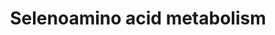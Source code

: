 ---
annotations:
- id: PW:0000133
  parent: classic metabolic pathway
  type: Pathway Ontology
  value: selenoamino acid metabolic pathway
authors:
- ReactomeTeam
- Lindarieswijk
description: Selenium (Se) is a trace element essential for the normal function of
  the body.  Selenoamino acids are defined as those amino acids where selenium has
  been substituted for sulphur.  Selenium and sulphur share many chemical properties
  and so the substitution of normal amino acids with selenoamino acids has little
  effect on protein structure and function.  Both inorganic (selenite, SeO3(2-); and
  selenate, SeO4(2-)) and organic (selenocysteine, Sec; and selenomethionine, SeMet)
  forms of selenium can be introduced in the diet where they are transformed into
  the intermediate selenide (Se(2-)) and then utilized for the <I>de novo</I> synthesis
  of Sec through a phosphorylated intermediate in a tRNA-dependent fashion. The final
  step of Sec formation is catalyzed by O-phosphoseryl-tRNA:selenocysteinyl-tRNA synthase
  (SEPSECS) that converts phosphoseryl-tRNA(Sec) to selenocysteinyl-tRNA(Sec).<br><br>All
  nutritional selenium is metabolised into selenide directly or through methylselenol
  (MeSeH).  Sec liberated from selenoproteins is transformed to Se(2-) by selenocysteine
  lyase (SCLY).  SeMet liberated from general proteins and from free SeMet sources
  is transformed into Se(2-) either through MeSeH by cystathionine gamma-lyase (CTH)
  followed by demethylation (SeMet to CH3SeH to H2Se), or through Sec by SCLY after
  the trans-selenation pathway (SeMet to Sec to H2Se). MeSec is hydrolysed into MeSeH
  by CTH.  Methylseleninic acid (MeSeO2H) is reduced to methylselenol. MeSeH is demethylated
  to Se(2-) for further utilization for selenoprotein synthesis or oxidised to selenite
  (SeO3(2-)) for excretion in the form of selenosugar. Additionally, MeSeH is further
  methylated to dimethylselenide (Me2Se) and trimethylselenonium (Me3Se+) for excretion.  View
  original pathway at [http://www.reactome.org/PathwayBrowser/#DIAGRAM=2408522 Reactome].
last-edited: 2021-01-25
organisms:
- Homo sapiens
redirect_from:
- /index.php/Pathway:WP3791
- /instance/WP3791
revision: null
schema-jsonld:
- '@context': https://schema.org/
  '@id': https://wikipathways.github.io/pathways/WP3791.html
  '@type': Dataset
  creator:
    '@type': Organization
    name: WikiPathways
  description: Selenium (Se) is a trace element essential for the normal function
    of the body.  Selenoamino acids are defined as those amino acids where selenium
    has been substituted for sulphur.  Selenium and sulphur share many chemical properties
    and so the substitution of normal amino acids with selenoamino acids has little
    effect on protein structure and function.  Both inorganic (selenite, SeO3(2-);
    and selenate, SeO4(2-)) and organic (selenocysteine, Sec; and selenomethionine,
    SeMet) forms of selenium can be introduced in the diet where they are transformed
    into the intermediate selenide (Se(2-)) and then utilized for the <I>de novo</I>
    synthesis of Sec through a phosphorylated intermediate in a tRNA-dependent fashion.
    The final step of Sec formation is catalyzed by O-phosphoseryl-tRNA:selenocysteinyl-tRNA
    synthase (SEPSECS) that converts phosphoseryl-tRNA(Sec) to selenocysteinyl-tRNA(Sec).<br><br>All
    nutritional selenium is metabolised into selenide directly or through methylselenol
    (MeSeH).  Sec liberated from selenoproteins is transformed to Se(2-) by selenocysteine
    lyase (SCLY).  SeMet liberated from general proteins and from free SeMet sources
    is transformed into Se(2-) either through MeSeH by cystathionine gamma-lyase (CTH)
    followed by demethylation (SeMet to CH3SeH to H2Se), or through Sec by SCLY after
    the trans-selenation pathway (SeMet to Sec to H2Se). MeSec is hydrolysed into
    MeSeH by CTH.  Methylseleninic acid (MeSeO2H) is reduced to methylselenol. MeSeH
    is demethylated to Se(2-) for further utilization for selenoprotein synthesis
    or oxidised to selenite (SeO3(2-)) for excretion in the form of selenosugar. Additionally,
    MeSeH is further methylated to dimethylselenide (Me2Se) and trimethylselenonium
    (Me3Se+) for excretion.  View original pathway at [http://www.reactome.org/PathwayBrowser/#DIAGRAM=2408522
    Reactome].
  keywords:
  - '18S rRNA '
  - 2-acetamidoglucal
  - '28S rRNA '
  - 2OBUTA
  - '5.8S rRNA '
  - '5S rRNA '
  - 80S:Met-tRNAi:mRNA
  - 80S:Met-tRNAi:mRNA:SECISBP2:Sec
  - 80S:Met-tRNAi:mRNA:SECISBP2:Sec-tRNA(Sec):EEFSEC:GTP
  - ADP
  - AHCY
  - 'AIMP1(1-312) '
  - 'AIMP2 '
  - AMP
  - APSe
  - ATP
  - Ade-Rib
  - AdeSeHCys
  - AdoHcy
  - AdoMet
  - AdoSeMet
  - 'DARS '
  - 'EEF1E1 '
  - 'EEFSEC '
  - EEFSEC:GDP
  - EEFSEC:GTP
  - 'EPRS '
  - 'FAD '
  - 'FAU '
  - 'GDP '
  - 'GNMT '
  - GSH
  - 'GSR-2 '
  - GSR-2:FAD dimer
  - GSSG
  - GSSeH
  - GSSeSG
  - GSSebGalNac
  - 'GTP '
  - 'Gly '
  - H+
  - H2O
  - H2Se
  - H2SeO4
  - 'HNMT '
  - HSeMT
  - 'Hist '
  - Hist,NAM,Gly
  - 'IARS '
  - INMT
  - 'K+ '
  - 'KARS '
  - L-Ala
  - L-Ser
  - 'LARS '
  - 'MARS '
  - 'MAT1A '
  - MAT1A multimers
  - 'MNA '
  - MSDM
  - Me2Se
  - Me3Se+
  - 'MeHist '
  - MeHist,N1MNA,MeGly
  - MeOH
  - MeSeH
  - MeSeHMT
  - MeSeO2H
  - MeSeOH
  - MeSebGalNac
  - MeSec
  - 'Met-tRNAi '
  - MetTrans(1)
  - 'Mg2+ '
  - NADP+
  - NADPH
  - 'NAM '
  - NH3
  - 'NNMT '
  - PAP
  - 'PAPSS1 '
  - PAPSS1,2
  - 'PAPSS2 '
  - PAPSe
  - PAPSeR
  - PPi
  - 'PSTK '
  - PSTK:Mg2+
  - PXLP-K119-CBS
  - 'PXLP-K119-CBS '
  - PXLP-K212-CTH
  - 'PXLP-K212-CTH '
  - 'PXLP-K259-SCLY '
  - PXLP-K259-SCLY dimer
  - PXLP-K284-SEPSECS
  - 'PXLP-K284-SEPSECS '
  - Pi
  - 'QARS '
  - 'RARS '
  - 'RPL10 '
  - 'RPL10A '
  - 'RPL10L '
  - 'RPL11 '
  - 'RPL12 '
  - 'RPL13 '
  - 'RPL13A '
  - 'RPL14 '
  - 'RPL15 '
  - 'RPL17 '
  - 'RPL18 '
  - 'RPL18A '
  - 'RPL19 '
  - 'RPL21 '
  - 'RPL22 '
  - 'RPL22L1 '
  - 'RPL23 '
  - 'RPL23A '
  - 'RPL24 '
  - 'RPL26 '
  - 'RPL26L1 '
  - 'RPL27 '
  - 'RPL27A '
  - 'RPL28 '
  - 'RPL29 '
  - 'RPL3 '
  - 'RPL30 '
  - 'RPL31 '
  - 'RPL32 '
  - 'RPL34 '
  - 'RPL35 '
  - 'RPL35A '
  - 'RPL36 '
  - 'RPL36A '
  - 'RPL36AL '
  - 'RPL37 '
  - 'RPL37A '
  - 'RPL38 '
  - 'RPL39 '
  - 'RPL39L '
  - 'RPL3L '
  - 'RPL4 '
  - 'RPL40 '
  - 'RPL41 '
  - 'RPL5 '
  - 'RPL6 '
  - 'RPL7 '
  - 'RPL7A '
  - 'RPL8 '
  - 'RPL9 '
  - 'RPLP0 '
  - 'RPLP1 '
  - 'RPLP2 '
  - 'RPS10 '
  - 'RPS11 '
  - 'RPS12 '
  - 'RPS13 '
  - 'RPS14 '
  - 'RPS15 '
  - 'RPS15A '
  - 'RPS16 '
  - 'RPS17 '
  - 'RPS18 '
  - 'RPS19 '
  - 'RPS2 '
  - 'RPS20 '
  - 'RPS21 '
  - 'RPS23 '
  - 'RPS24 '
  - 'RPS25 '
  - 'RPS26 '
  - 'RPS27 '
  - 'RPS27A(77-156) '
  - 'RPS27L '
  - 'RPS28 '
  - 'RPS29 '
  - 'RPS3 '
  - 'RPS3A '
  - 'RPS4X '
  - 'RPS4Y1 '
  - 'RPS4Y2 '
  - 'RPS5 '
  - 'RPS6 '
  - 'RPS7 '
  - 'RPS8 '
  - 'RPS9 '
  - 'RPSA '
  - 'SARC '
  - 'SARS '
  - SARS dimer
  - SECISBP2
  - 'SECISBP2 '
  - SELP
  - SEPHS2
  - SeCysta
  - SeHCys
  - SeMet
  - SeMet-tRNA(Met)
  - SeO3(2-)
  - Sec
  - 'Sec '
  - Sec-tRNA(Sec)
  - 'Sec-tRNA(Sec) '
  - Sec-tRNA(Sec):EEFSEC:GTP
  - Sep-tRNA(Sec)
  - Ser-tRNA(Sec)
  - TNXRD1:FAD dimer
  - 'TXNRD1 '
  - acceptor
  - aminoacyl-tRNA
  - bGalNAc
  - bGalNAc derivative
  - 'heme '
  - 'mRNA '
  - multienzyme complex
  - pyruvic acid
  - reduced acceptor
  - synthetase
  - tRNA(Met)
  - tRNA(Sec)
  - tetramer
  license: CC0
  name: Selenoamino acid metabolism
seo: CreativeWork
title: Selenoamino acid metabolism
wpid: WP3791
---